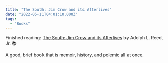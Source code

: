 ```yaml
---
title: "The South: Jim Crow and its Afterlives"
date: "2022-05-11T04:01:10.000Z"
tags: 
  - "Books"
---
```


Finished reading: [The South: Jim Crow and its Afterlives](https://micro.blog/books/9781839766299) by Adolph L. Reed, Jr. 📚

A good, brief book that is memoir, history, and polemic all at once.
